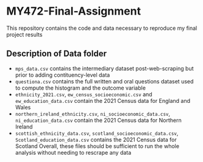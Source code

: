 # MY472-Final-Assignment
This repository contains the code and data necessary to reproduce my final project results

## Description of Data folder
- `mps_data.csv` contains the intermediary dataset post-web-scraping but prior to adding contituency-level data
- `questiona.csv` contains the full written and oral questions dataset used to compute the histogram and the outcome variable
- `ethnicity_2021.csv`, `ew_census_socioeconomic.csv` and `ew_education_data.csv` contain the 2021 Census data for England and Wales
- `northern_ireland_ethnicity.csv`, `ni_socioeconomic_data.csv`, `ni_education_data.csv` contain the 2021 Census data for Northern Ireland
- `scottish_ethnicity_data.csv`, `scotland_socioeconomic_data.csv`, `Scotland_education_data.csv` contains the 2021 Census data for Scotland
Overall, these files should be sufficient to run the whole analysis without needing to rescrape any data
